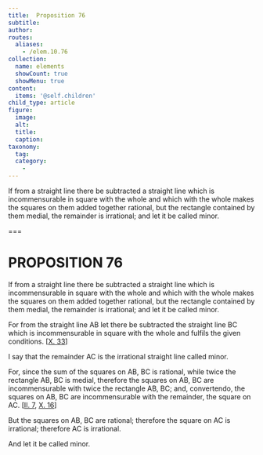 ```yaml
---
title:  Proposition 76
subtitle: 
author:
routes:
  aliases:
    - /elem.10.76
collection:
  name: elements
  showCount: true
  showMenu: true
content:
  items: '@self.children'
child_type: article
figure:
  image:
  alt:
  title:
  caption:
taxonomy:
  tag:
  category:
    - 
---
```


<p><hi rend="ital">If from a straight line there be subtracted a straight line which is incommensurable in square with the whole and which with the whole makes the squares on them added together rational, but the rectangle contained by them medial, the remainder is irrational; and let it be called</hi>
       <hi rend="bold">minor</hi>. </p>

===

<h1>PROPOSITION 76</h1>
<p><span class="ital">If from a straight line there be subtracted a straight line which is incommensurable in square with the whole and which with the whole makes the squares on them added together rational, but the rectangle contained by them medial, the remainder is irrational; and let it be called</span>
       <span class="bold">minor</span>. </p>

<p>For from the straight line <span class="ital">AB</span> let there be subtracted the straight line <span class="ital">BC</span> which is incommensurable in square with the whole and fulfils the given conditions. [<a href="/elem.10.33">X. 33</a>] 
      </p>

<p>I say that the remainder <span class="ital">AC</span> is the irrational straight line called <span class="bold">minor</span>. </p>

<p>For, since the sum of the squares on <span class="ital">AB</span>, <span class="ital">BC</span> is <span class="bold">rational</span>, while twice the rectangle <span class="ital">AB</span>, <span class="ital">BC</span> is medial, therefore the squares on <span class="ital">AB</span>, <span class="ital">BC</span> are incommensurable with twice the rectangle <span class="ital">AB</span>, <span class="ital">BC</span>; and, <foreign lang="la">convertendo</foreign>, the squares on <span class="ital">AB</span>, <span class="ital">BC</span> are incommensurable with the remainder, the square on <span class="ital">AC</span>. [<a href="/elem.2.7">II. 7</a>, <a href="/elem.10.16">X. 16</a>] </p>

<p>But the squares on <span class="ital">AB</span>, <span class="ital">BC</span> are rational; therefore the square on <span class="ital">AC</span> is irrational; therefore <span class="ital">AC</span> is irrational. </p>

<p>And let it be called <span class="bold">minor</span>.<pb n="164"/></p>
